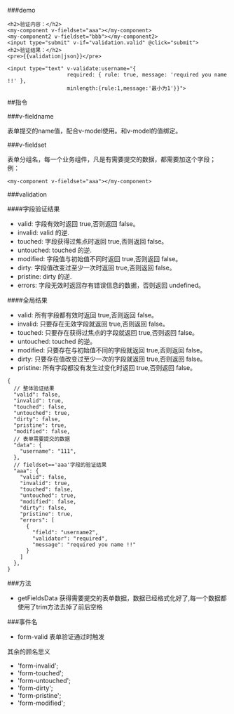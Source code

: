 ###demo

```
<h2>验证内容：</h2>
<my-component v-fieldset="aaa"></my-component>
<my-component2 v-fieldset="bbb"></my-component2>
<input type="submit" v-if="validation.valid" @click="submit">
<h2>验证结果：</h2>
<pre>{{validation|json}}</pre>

<input type="text" v-validate:username="{
                   required: { rule: true, message: 'required you name !!' },
                   minlength:{rule:1,message:'最小为1'}}">
```

##指令

###v-fieldname

表单提交的name值，配合v-model使用。和v-model的值绑定。

###v-fieldset

表单分组名，每一个业务组件，凡是有需要提交的数据，都需要加这个字段；
例：
```
<my-component v-fieldset="aaa"></my-component>
```

###validation

####字段验证结果

- valid: 字段有效时返回 true,否则返回 false。
- invalid: valid 的逆.
- touched: 字段获得过焦点时返回 true,否则返回 false。
- untouched: touched 的逆.
- modified: 字段值与初始值不同时返回 true,否则返回 false。
- dirty: 字段值改变过至少一次时返回 true,否则返回 false。
- pristine: dirty 的逆.
- errors: 字段无效时返回存有错误信息的数据，否则返回 undefined。

####全局结果

- valid: 所有字段都有效时返回 true,否则返回 false。
- invalid: 只要存在无效字段就返回 true,否则返回 false。
- touched: 只要存在获得过焦点的字段就返回 true,否则返回 false。
- untouched: touched 的逆。
- modified: 只要存在与初始值不同的字段就返回 true,否则返回 false。
- dirty: 只要存在值改变过至少一次的字段就返回 true,否则返回 false。
- pristine: 所有字段都没有发生过变化时返回 true,否则返回 false。
```
{
  // 整体验证结果
  "valid": false,
  "invalid": true,
  "touched": false,
  "untouched": true,
  "dirty": false,
  "pristine": true,
  "modified": false,
  // 表单需要提交的数据
  "data": {
    "username": "111",
  },
  // fieldset=='aaa'字段的验证结果
  "aaa": {
    "valid": false,
    "invalid": true,
    "touched": false,
    "untouched": true,
    "modified": false,
    "dirty": false,
    "pristine": true,
    "errors": [ 
      {
        "field": "username2",
        "validator": "required",
        "message": "required you name !!"
      }
    ]
  },
}
```

###方法

- getFieldsData
获得需要提交的表单数据，数据已经格式化好了,每一个数据都使用了trim方法去掉了前后空格

###事件名

- form-valid
表单验证通过时触发

其余的顾名思义
-  'form-invalid';
- 'form-touched';
- 'form-untouched';
- 'form-dirty';
- 'form-pristine';
-  'form-modified';